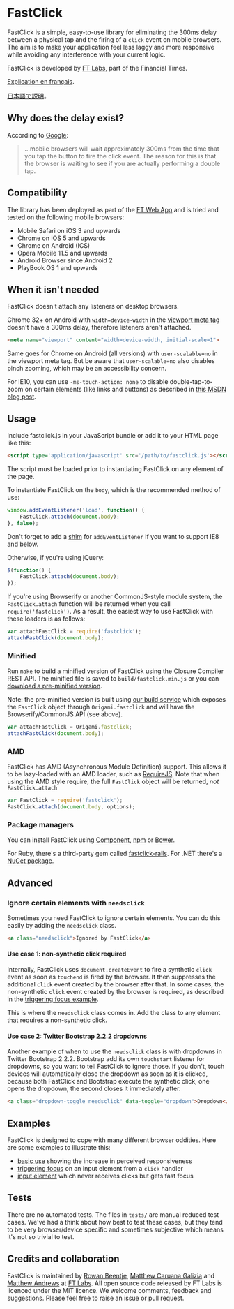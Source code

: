 # FastClick #

FastClick is a simple, easy-to-use library for eliminating the 300ms delay between a physical tap and the firing of a `click` event on mobile browsers. The aim is to make your application feel less laggy and more responsive while avoiding any interference with your current logic.

FastClick is developed by [FT Labs](http://labs.ft.com/), part of the Financial Times.

[Explication en français](http://maxime.sh/2013/02/supprimer-le-lag-des-clics-sur-mobile-avec-fastclick/).

[日本語で説明](https://developer.mozilla.org/ja/docs/Mozilla/Firefox_OS/Apps/Tips_and_techniques#Make_events_immediate)。

## Why does the delay exist? ##

According to [Google](https://developers.google.com/mobile/articles/fast_buttons):

> ...mobile browsers will wait approximately 300ms from the time that you tap the button to fire the click event. The reason for this is that the browser is waiting to see if you are actually performing a double tap.

## Compatibility ##

The library has been deployed as part of the [FT Web App](http://app.ft.com/) and is tried and tested on the following mobile browsers:

* Mobile Safari on iOS 3 and upwards
* Chrome on iOS 5 and upwards
* Chrome on Android (ICS)
* Opera Mobile 11.5 and upwards
* Android Browser since Android 2
* PlayBook OS 1 and upwards

## When it isn't needed ##

FastClick doesn't attach any listeners on desktop browsers.

Chrome 32+ on Android with `width=device-width` in the [viewport meta tag](https://developer.mozilla.org/en-US/docs/Mobile/Viewport_meta_tag) doesn't have a 300ms delay, therefore listeners aren't attached.

```html
<meta name="viewport" content="width=device-width, initial-scale=1">
```

Same goes for Chrome on Android (all versions) with `user-scalable=no` in the viewport meta tag. But be aware that `user-scalable=no` also disables pinch zooming, which may be an accessibility concern.

For IE10, you can use `-ms-touch-action: none` to disable double-tap-to-zoom on certain elements (like links and buttons) as described in [this MSDN blog post](http://blogs.msdn.com/b/askie/archive/2013/01/06/how-to-implement-the-ms-touch-action-none-property-to-disable-double-tap-zoom-on-touch-devices.aspx).

## Usage ##

Include fastclick.js in your JavaScript bundle or add it to your HTML page like this:

```html
<script type='application/javascript' src='/path/to/fastclick.js'></script>
```

The script must be loaded prior to instantiating FastClick on any element of the page.

To instantiate FastClick on the `body`, which is the recommended method of use:

```js
window.addEventListener('load', function() {
	FastClick.attach(document.body);
}, false);
```

Don't forget to add a [shim](https://developer.mozilla.org/en-US/docs/DOM/EventTarget.removeEventListener#Compatibility) for `addEventListener` if you want to support IE8 and below.

Otherwise, if you're using jQuery:

```js
$(function() {
	FastClick.attach(document.body);
});
```

If you're using Browserify or another CommonJS-style module system, the `FastClick.attach` function will be returned when you call `require('fastclick')`. As a result, the easiest way to use FastClick with these loaders is as follows:

```js
var attachFastClick = require('fastclick');
attachFastClick(document.body);
```

### Minified ###

Run `make` to build a minified version of FastClick using the Closure Compiler REST API. The minified file is saved to `build/fastclick.min.js` or you can [download a pre-minified version](http://build.origami.ft.com/bundles/js?modules=fastclick).

Note: the pre-minified version is built using [our build service](http://origami.ft.com/docs/developer-guide/build-service/) which exposes the `FastClick` object through `Origami.fastclick` and will have the Browserify/CommonJS API (see above).

```js
var attachFastClick = Origami.fastclick;
attachFastClick(document.body);
```

### AMD ###

FastClick has AMD (Asynchronous Module Definition) support. This allows it to be lazy-loaded with an AMD loader, such as [RequireJS](http://requirejs.org/). Note that when using the AMD style require, the full `FastClick` object will be returned, _not_ `FastClick.attach`

```js
var FastClick = require('fastclick');
FastClick.attach(document.body, options);
```

### Package managers ###

You can install FastClick using [Component](https://github.com/component/component), [npm](https://npmjs.org/package/fastclick) or [Bower](http://bower.io/).

For Ruby, there's a third-party gem called [fastclick-rails](http://rubygems.org/gems/fastclick-rails). For .NET there's a [NuGet package](http://nuget.org/packages/FastClick).

## Advanced ##

### Ignore certain elements with `needsclick` ###

Sometimes you need FastClick to ignore certain elements. You can do this easily by adding the `needsclick` class.
```html
<a class="needsclick">Ignored by FastClick</a>
```

#### Use case 1: non-synthetic click required ####

Internally, FastClick uses `document.createEvent` to fire a synthetic `click` event as soon as `touchend` is fired by the browser. It then suppresses the additional `click` event created by the browser after that. In some cases, the non-synthetic `click` event created by the browser is required, as described in the [triggering focus example](http://ftlabs.github.com/fastclick/examples/focus.html).

This is where the `needsclick` class comes in. Add the class to any element that requires a non-synthetic click.

#### Use case 2: Twitter Bootstrap 2.2.2 dropdowns ####

Another example of when to use the `needsclick` class is with dropdowns in Twitter Bootstrap 2.2.2. Bootstrap add its own `touchstart` listener for dropdowns, so you want to tell FastClick to ignore those. If you don't, touch devices will automatically close the dropdown as soon as it is clicked, because both FastClick and Bootstrap execute the synthetic click, one opens the dropdown, the second closes it immediately after.

```html
<a class="dropdown-toggle needsclick" data-toggle="dropdown">Dropdown</a>
```

## Examples ##

FastClick is designed to cope with many different browser oddities. Here are some examples to illustrate this:

* [basic use](http://ftlabs.github.com/fastclick/examples/layer.html) showing the increase in perceived responsiveness
* [triggering focus](http://ftlabs.github.com/fastclick/examples/focus.html) on an input element from a `click` handler
* [input element](http://ftlabs.github.com/fastclick/examples/input.html) which never receives clicks but gets fast focus

## Tests ##

There are no automated tests. The files in `tests/` are manual reduced test cases. We've had a think about how best to test these cases, but they tend to be very browser/device specific and sometimes subjective which means it's not so trivial to test.

## Credits and collaboration ##

FastClick is maintained by [Rowan Beentje](http://twitter.com/rowanbeentje), [Matthew Caruana Galizia](http://twitter.com/mcaruanagalizia) and [Matthew Andrews](http://twitter.com/andrewsmatt) at [FT Labs](http://labs.ft.com). All open source code released by FT Labs is licenced under the MIT licence. We welcome comments, feedback and suggestions.  Please feel free to raise an issue or pull request.
